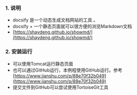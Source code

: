 

### 1. 说明 ###

- docsify 是一个动态生成文档网站的工具 。
- docsify + 一个静态页面就可以很方便的浏览Markdown文档
- [https://shaydeng.github.io/showmd/](https://shaydeng.github.io/showmd/) 

### 2. 安装运行 ###
- 可以使用Tomcat运行静态页面
- 也可以通过GitHub运行，本例程使用GitHub运行。参考[https://www.jianshu.com/p/88e70f32b049](https://www.jianshu.com/p/88e70f32b049)
- 提交文件到GitHub可以尝试使用TortoiseGit工具




